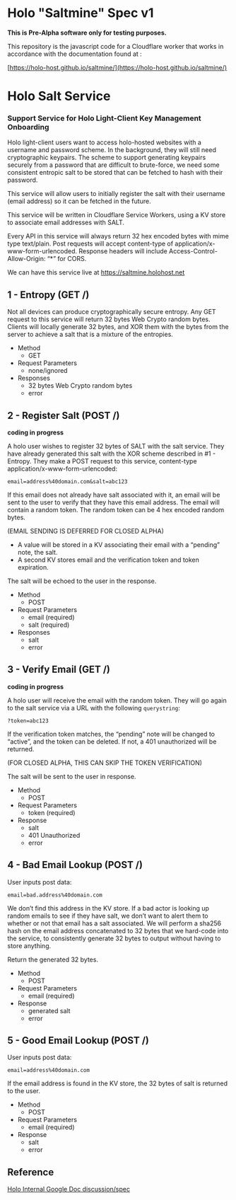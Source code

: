 # Holo "Saltmine" Spec v1

**This is Pre-Alpha software only for testing purposes.**

This repository is the javascript code for a Cloudflare worker that works in accordance with the documentation found at :

[https://holo-host.github.io/saltmine/](https://holo-host.github.io/saltmine/)


# Holo Salt Service

### Support Service for Holo Light-Client Key Management Onboarding

Holo light-client users want to access holo-hosted websites with a username and password scheme. In the background, they will still need cryptographic keypairs. The scheme to support generating keypairs securely from a password that are difficult to brute-force, we need some consistent entropic salt to be stored that can be fetched to hash with their password.

This service will allow users to initially register the salt with their username (email address) so it can be fetched in the future.

This service will be written in Cloudflare Service Workers, using a KV store to associate email addresses with SALT.

Every API in this service will always return 32 hex encoded bytes with mime type text/plain. Post requests will accept content-type of application/x-www-form-urlencoded. Response headers will include Access-Control-Allow-Origin: “*” for CORS.

We can have this service live at https://saltmine.holohost.net

## 1 - Entropy (GET /)

Not all devices can produce cryptographically secure entropy. Any GET request to this service will return 32 bytes Web Crypto random bytes. Clients will locally generate 32 bytes, and XOR them with the bytes from the server to achieve a salt that is a mixture of the entropies.

* Method
  * GET
* Request Parameters
  * none/ignored
* Responses
  * 32 bytes Web Crypto random bytes
  * error

## 2 - Register Salt (POST /)

**coding in progress**

A holo user wishes to register 32 bytes of SALT with the salt service. They have already generated this salt with the XOR scheme described in #1  - Entropy. They make a POST request to this service, content-type application/x-www-form-urlencoded:

```email=address%40domain.com&salt=abc123```

If this email does not already have salt associated with it, an email will be sent to the user to verify that they have this email address. The email will contain a random token. The random token can be 4 hex encoded random bytes.

(EMAIL SENDING IS DEFERRED FOR CLOSED ALPHA)

* A value will be stored in a KV associating their email with a “pending” note, the salt.
* A second KV stores email and the verification token and token expiration.
	
The salt will be echoed to the user in the response.

* Method
  * POST
* Request Parameters
  * email (required)
  * salt (required)
* Responses
  * salt
  * error


## 3 - Verify Email (GET /)

**coding in progress**

A holo user will receive the email with the random token. They will go again to the salt service via a URL with the following `querystring`:

```?token=abc123```

If the verification token matches, the “pending” note will be changed to “active”, and the token can be deleted. If not, a 401 unauthorized will be returned.

(FOR CLOSED ALPHA, THIS CAN SKIP THE TOKEN VERIFICATION)

The salt will be sent to the user in response.

* Method
  * POST
* Request Parameters
  * token (required)
* Response
  * salt
  * 401 Unauthorized
  * error


## 4 - Bad Email Lookup (POST /)

User inputs post data:

```email=bad.address%40domain.com```

We don’t find this address in the KV store. If a bad actor is looking up random emails to see if they have salt, we don’t want to alert them to whether or not that email has a salt associated. We will perform a sha256 hash on the email address concatenated to 32 bytes that we hard-code into the service, to consistently generate 32 bytes to output without having to store anything.

Return the generated 32 bytes.

* Method
  * POST
* Request Parameters
  * email (required)
* Response
  * generated salt
  * error


## 5 - Good Email Lookup (POST /)

User inputs post data:

```email=address%40domain.com```

If the email address is found in the KV store, the 32 bytes of salt is returned to the user.

* Method
  * POST
* Request Parameters
  * email (required)
* Response
  * salt
  * error

## Reference

[Holo Internal Google Doc discussion/spec](https://docs.google.com/document/d/1VIbQDdSnnd4BNgjtupjVeH9PPNe8kgqETpPhIIWyGBU)
